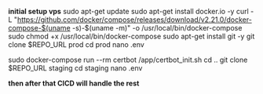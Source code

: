 **initial setup vps**
sudo apt-get update
sudo apt-get install docker.io -y
curl -L "https://github.com/docker/compose/releases/download/v2.21.0/docker-compose-$(uname -s)-$(uname -m)" -o /usr/local/bin/docker-compose
sudo chmod +x /usr/local/bin/docker-compose
sudo apt-get install git -y
git clone $REPO_URL prod
cd prod
nano .env

sudo docker-compose run --rm certbot /app/certbot_init.sh
cd ..
git clone $REPO_URL staging
cd staging
nano .env

**then after that CICD will handle the rest**